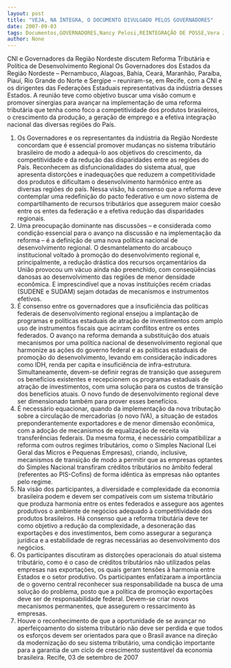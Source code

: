 ```yaml
---
layout: post
title: "VEJA, NA ÍNTEGRA, O DOCUMENTO DIVULGADO PELOS GOVERNADORES"
date: 2007-09-03
tags: Documentos,GOVERNADORES,Nancy Pelosi,REINTEGRAÇÃO DE POSSE,Vera Jourova
author: None
---
```

CNI e Governadores da Regi&atilde;o Nordeste discutem Reforma Tribut&aacute;ria e Pol&iacute;tica de Desenvolvimento Regional
Os Governadores dos Estados da Regi&atilde;o Nordeste &ndash; Pernambuco, Alagoas, Bahia, Cear&aacute;, Maranh&atilde;o, Para&iacute;ba, Piau&iacute;, Rio Grande do Norte e Sergipe &ndash; reuniram-se, em Recife, com a CNI e os dirigentes das Federa&ccedil;&otilde;es Estaduais representativas da ind&uacute;stria desses Estados. A reuni&atilde;o teve como objetivo buscar uma vis&atilde;o comum e promover sinergias para avan&ccedil;ar na implementa&ccedil;&atilde;o de uma reforma tribut&aacute;ria que tenha como foco a competitividade dos produtos brasileiros, o crescimento da produ&ccedil;&atilde;o, a gera&ccedil;&atilde;o de emprego e a efetiva integra&ccedil;&atilde;o nacional das diversas regi&otilde;es do Pa&iacute;s.
1. Os Governadores e os representantes da ind&uacute;stria da Regi&atilde;o Nordeste concordam que &eacute; essencial promover mudan&ccedil;as no sistema tribut&aacute;rio brasileiro de modo a adequ&aacute;-lo aos objetivos do crescimento, da competitividade e da redu&ccedil;&atilde;o das disparidades entre as regi&otilde;es do Pa&iacute;s. Reconhecem as disfuncionalidades do sistema atual, que apresenta distor&ccedil;&otilde;es e inadequa&ccedil;&otilde;es que reduzem a competitividade dos produtos e dificultam o desenvolvimento harm&ocirc;nico entre as diversas regi&otilde;es do pa&iacute;s. Nessa vis&atilde;o, h&aacute; consenso que a reforma deve contemplar uma redefini&ccedil;&atilde;o do pacto federativo e um novo sistema de compartilhamento de recursos tribut&aacute;rios que assegurem maior coes&atilde;o entre os entes da federa&ccedil;&atilde;o e a efetiva redu&ccedil;&atilde;o das disparidades regionais.
2. Uma preocupa&ccedil;&atilde;o dominante nas discuss&otilde;es &ndash; e considerada como condi&ccedil;&atilde;o essencial para o avan&ccedil;o na discuss&atilde;o e na implementa&ccedil;&atilde;o da reforma &ndash; &eacute; a defini&ccedil;&atilde;o de uma nova pol&iacute;tica nacional de desenvolvimento regional. O desmantelamento do arcabou&ccedil;o institucional voltado &agrave; promo&ccedil;&atilde;o do desenvolvimento regional e, principalmente, a redu&ccedil;&atilde;o dr&aacute;stica dos recursos or&ccedil;ament&aacute;rios da Uni&atilde;o provocou um v&aacute;cuo ainda n&atilde;o preenchido, com conseq&uuml;&ecirc;ncias danosas ao desenvolvimento das regi&otilde;es de menor densidade econ&ocirc;mica. E imprescind&iacute;vel que a novas institui&ccedil;&otilde;es rec&eacute;m criadas (SUDENE e SUDAM) sejam dotadas de mecanismos e instrumentos efetivos.&nbsp;
3. &Eacute; consenso entre os governadores que a insufici&ecirc;ncia das pol&iacute;ticas federais de desenvolvimento regional ensejou a implanta&ccedil;&atilde;o de programas e pol&iacute;ticas estaduais de atra&ccedil;&atilde;o de investimentos com amplo uso de instrumentos fiscais que acirram conflitos entre os entes federados. O avan&ccedil;o na reforma demanda a substitui&ccedil;&atilde;o dos atuais mecanismos por uma pol&iacute;tica nacional de desenvolvimento regional que harmonize as a&ccedil;&otilde;es do governo federal e as pol&iacute;ticas estaduais de promo&ccedil;&atilde;o do desenvolvimento, levando em considera&ccedil;&atilde;o indicadores como IDH, renda per capita e insufici&ecirc;ncia de infra-estrutura. Simultaneamente, devem-se definir regras de transi&ccedil;&atilde;o que assegurem os benef&iacute;cios existentes e recepcionem os programas estaduais de atra&ccedil;&atilde;o de investimentos, com uma solu&ccedil;&atilde;o para os custos de transi&ccedil;&atilde;o dos benef&iacute;cios atuais. O novo fundo de desenvolvimento regional deve ser dimensionado tamb&eacute;m para prover esses benef&iacute;cios.
4. &Eacute; necess&aacute;rio equacionar, quando da implementa&ccedil;&atilde;o da nova tributa&ccedil;&atilde;o sobre a circula&ccedil;&atilde;o de mercadorias (o novo IVA), a situa&ccedil;&atilde;o de estados preponderantemente exportadores e de menor dimens&atilde;o econ&ocirc;mica, com a ado&ccedil;&atilde;o de mecanismos de equaliza&ccedil;&atilde;o de receita via transfer&ecirc;ncias federais. Da mesma forma, &eacute; necess&aacute;rio compatibilizar a reforma com outros regimes tribut&aacute;rios, como o Simples Nacional (Lei Geral das Micros e Pequenas Empresas), criando, inclusive, mecanismos de transi&ccedil;&atilde;o de modo a permitir que as empresas optantes do Simples Nacional transfiram cr&eacute;ditos tribut&aacute;rios no &acirc;mbito federal (referentes ao PIS-Cofins) de forma id&ecirc;ntica &agrave;s empresas n&atilde;o optantes pelo regime.
5. Na vis&atilde;o dos participantes, a diversidade e complexidade da economia brasileira podem e devem ser compat&iacute;veis com um sistema tribut&aacute;rio que produza harmonia entre os entes federados e assegure aos agentes produtivos o ambiente de neg&oacute;cios adequado &agrave; competitividade dos produtos brasileiros. H&aacute; consenso que a reforma tribut&aacute;ria deve ter como objetivo a redu&ccedil;&atilde;o da complexidade, a desonera&ccedil;&atilde;o das exporta&ccedil;&otilde;es e dos investimentos, bem como assegurar a seguran&ccedil;a jur&iacute;dica e a estabilidade de regras necess&aacute;rias ao desenvolvimento dos neg&oacute;cios.
6. Os participantes discutiram as distor&ccedil;&otilde;es operacionais do atual sistema tribut&aacute;rio, como &eacute; o caso de cr&eacute;ditos tribut&aacute;rios n&atilde;o utilizados pelas empresas nas exporta&ccedil;&otilde;es, os quais geram tens&otilde;es &agrave; harmonia entre Estados e o setor produtivo. Os participantes enfatizaram a import&acirc;ncia de o governo central reconhecer sua responsabilidade na busca de uma solu&ccedil;&atilde;o do problema, posto que a pol&iacute;tica de promo&ccedil;&atilde;o exporta&ccedil;&otilde;es deve ser de responsabilidade federal. Devem-se criar novos mecanismos permanentes, que assegurem o ressarcimento &agrave;s empresas.
7. Houve o reconhecimento de que a oportunidade de se avan&ccedil;ar no aperfei&ccedil;oamento do sistema tribut&aacute;rio n&atilde;o deve ser perdida e que todos os esfor&ccedil;os devem ser orientados para que o Brasil avance na dire&ccedil;&atilde;o da moderniza&ccedil;&atilde;o do seu sistema tribut&aacute;rio, uma condi&ccedil;&atilde;o importante para a garantia de um ciclo de crescimento sustent&aacute;vel da economia brasileira. 
Recife, 03 de setembro de 2007 